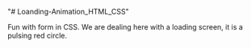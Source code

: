 "# Loanding-Animation_HTML_CSS" 

Fun with form in CSS. We are dealing here with a loading screen, it is a pulsing red circle.
